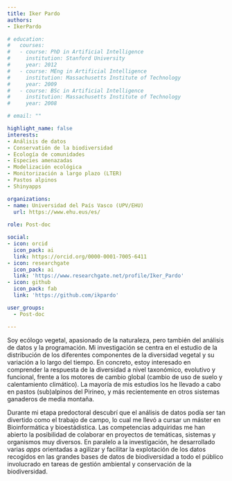 ```yaml
---
title: Iker Pardo
authors:
- IkerPardo

# education:
#   courses:
#   - course: PhD in Artificial Intelligence
#     institution: Stanford University
#     year: 2012
#   - course: MEng in Artificial Intelligence
#     institution: Massachusetts Institute of Technology
#     year: 2009
#   - course: BSc in Artificial Intelligence
#     institution: Massachusetts Institute of Technology
#     year: 2008

# email: ""

highlight_name: false
interests:
- Análisis de datos
- Conservatión de la biodiversidad
- Ecología de comunidades
- Especies amenazadas
- Modelización ecológica
- Monitorización a largo plazo (LTER)
- Pastos alpinos
- Shinyapps

organizations:
- name: Universidad del País Vasco (UPV/EHU)
  url: https://www.ehu.eus/es/
  
role: Post-doc

social:
- icon: orcid
  icon_pack: ai
  link: https://orcid.org/0000-0001-7005-6411
- icon: researchgate
  icon_pack: ai
  link: 'https://www.researchgate.net/profile/Iker_Pardo'
- icon: github
  icon_pack: fab
  link: 'https://github.com/ikpardo'

user_groups: 
  - Post-doc

---
```


Soy ecólogo vegetal, apasionado de la naturaleza, pero también del análisis de datos y la programación. Mi investigación se centra en el estudio de la distribución de los diferentes componentes de la diversidad vegetal y su variación a lo largo del tiempo. En concreto, estoy interesado en comprender la respuesta de la diversidad a nivel taxonómico, evolutivo y funcional, frente a los motores de cambio global (cambio de uso de suelo y calentamiento climático). La mayoría de mis estudios los he llevado a cabo en pastos (sub)alpinos del Pirineo, y más recientemente en otros sistemas ganaderos de media montaña. 

Durante mi etapa predoctoral descubrí que el análisis de datos podía ser tan divertido como el trabajo de campo, lo cual me llevó a cursar un máster en Bioinformática y bioestádistica. Las competencias adquiridas me han abierto la posibilidad de colaborar en proyectos de temáticas, sistemas y organismos muy diversos. En paralelo a la investigación, he desarrollado varias *apps* orientadas a agilizar y facilitar la explotación de los datos recogidos en las grandes bases de datos de biodiversidad a todo el público involucrado en tareas de gestión ambiental y conservación de la biodiversidad.


